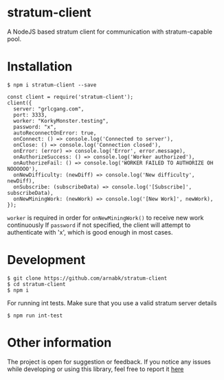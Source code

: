 # stratum-client
A NodeJS based stratum client for communication with stratum-capable pool.

# Installation

    $ npm i stratum-client --save

    const client = require('stratum-client');
    client({
      server: "grlcgang.com",
      port: 3333,
      worker: "KorkyMonster.testing",
      password: "x",
      autoReconnectOnError: true,
      onConnect: () => console.log('Connected to server'),
      onClose: () => console.log('Connection closed'),
      onError: (error) => console.log('Error', error.message),
      onAuthorizeSuccess: () => console.log('Worker authorized'),
      onAuthorizeFail: () => console.log('WORKER FAILED TO AUTHORIZE OH NOOOOOO'),
      onNewDifficulty: (newDiff) => console.log('New difficulty', newDiff),
      onSubscribe: (subscribeData) => console.log('[Subscribe]', subscribeData),
      onNewMiningWork: (newWork) => console.log('[New Work]', newWork),
    });

`worker` is required in order for `onNewMiningWork()` to receive new work continuously
If `password` if not specified, the client will attempt to authenticate with 'x', which is good enough in most cases.

# Development

    $ git clone https://github.com/arnabk/stratum-client
    $ cd stratum-client
    $ npm i

  For running int tests. Make sure that you use a valid stratum server details

    $ npm run int-test

# Other information
The project is open for suggestion or feedback. If you notice any issues while developing or using this library, feel free to report it [here](https://github.com/arnabk/stratum-client/issues)
